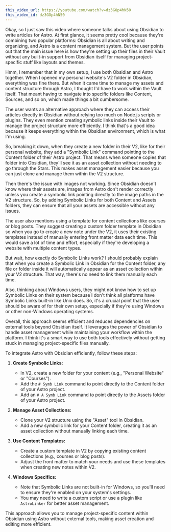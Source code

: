 ```yaml
---
this_video_url: https://youtube.com/watch?v=dz3GOp4hN50
this_video_id: dz3GOp4hN50
---
```

<think>
Okay, so I just saw this video where someone talks about using Obsidian to write articles for Astro. At first glance, it seems pretty cool because they're combining two popular platforms: Obsidian is all about writing and organizing, and Astro is a content management system. But the user points out that the main issue here is how they're setting up their files in their Vault without any built-in support from Obsidian itself for managing project-specific stuff like layouts and themes.

Hmm, I remember that in my own setup, I use both Obsidian and Astro together. When I opened my personal website's V2 folder in Obsidian, everything was fine there. But when it came time to manage my assets and content structure through Astro, I thought I'd have to work within the Vault itself. That meant having to navigate into specific folders like Content, Sources, and so on, which made things a bit cumbersome.

The user wants an alternative approach where they can access their articles directly in Obsidian without relying too much on Node.js scripts or plugins. They even mention creating symbolic links inside their Vault to manage the project structure more efficiently. I think that's a good idea because it keeps everything within the Obsidian environment, which is what I'm using.

So, breaking it down, when they create a new folder in their V2, like for their personal website, they add a "Symbolic Link" command pointing to the Content folder of their Astro project. That means when someone copies that folder into Obsidian, they'll see it as an asset collection without needing to go through the Stars. This makes asset management easier because you can just clone and manage them within the V2 structure.

Then there's the issue with images not working. Since Obsidian doesn't know where their assets are, images from Astro don't render correctly unless you create a symbolic link pointing directly to the image paths in the V2 structure. So, by adding Symbolic Links for both Content and Assets folders, they can ensure that all your assets are accessible without any issues.

The user also mentions using a template for content collections like courses or blog posts. They suggest creating a custom folder template in Obsidian so when you go to create a new note under the V2, it uses their existing templates instead of manually entering front matter data each time. This would save a lot of time and effort, especially if they're developing a website with multiple content types.

But wait, how exactly do Symbolic Links work? I should probably explain that when you create a Symbolic Link in Obsidian for the Content folder, any file or folder inside it will automatically appear as an asset collection within your V2 structure. That way, there's no need to link them manually each time.

Also, thinking about Windows users, they might not know how to set up Symbolic Links on their system because I don't think all platforms have Symbolic Links built-in like Unix does. So, it's a crucial point that the user should be aware of for their own setup, especially if they're using Windows or other non-Windows operating systems.

Overall, this approach seems efficient and reduces dependencies on external tools beyond Obsidian itself. It leverages the power of Obsidian to handle asset management while maintaining your workflow within the platform. I think it's a smart way to use both tools effectively without getting stuck in managing project-specific files manually.
</think>

To integrate Astro with Obsidian efficiently, follow these steps:

1. **Create Symbolic Links:**
   - In V2, create a new folder for your content (e.g., "Personal Website" or "Courses").
   - Add the `# Symb Link` command to point directly to the Content folder of your Astro project.
   - Add an `# A Symb Link` command to point directly to the Assets folder of your Astro project.

2. **Manage Asset Collections:**
   - Clone your V2 structure using the "Asset" tool in Obsidian.
   - Add a new symbolic link for your Content folder, creating it as an asset collection without manually linking each time.

3. **Use Content Templates:**
   - Create a custom template in V2 by copying existing content collections (e.g., courses or blog posts).
   - Adjust the front matter to match your needs and use these templates when creating new notes within V2.

4. **Windows Specifics:**
   - Note that Symbolic Links are not built-in for Windows, so you'll need to ensure they're enabled on your system's settings.
   - You may need to write a custom script or use a plugin like `AstroLinker` for better asset management.

This approach allows you to manage project-specific content within Obsidian using Astro without external tools, making asset creation and editing more efficient.
